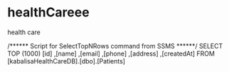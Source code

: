 # healthCareee
health care

/****** Script for SelectTopNRows command from SSMS  ******/
SELECT TOP (1000) [id]
      ,[name]
      ,[email]
      ,[phone]
      ,[address]
      ,[createdAt]
  FROM [kabalisaHealthCareDB].[dbo].[Patients]
